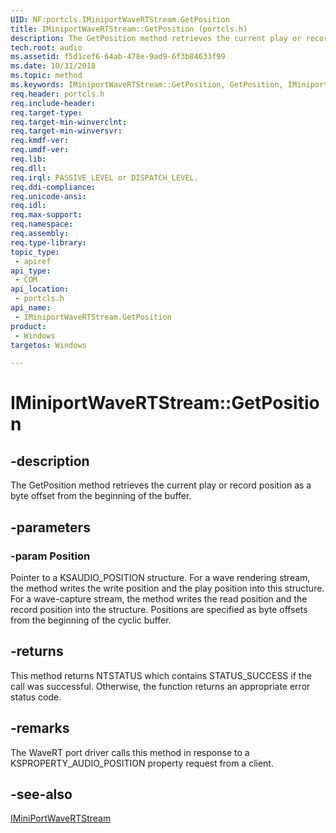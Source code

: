 ```yaml
---
UID: NF:portcls.IMiniportWaveRTStream.GetPosition
title: IMiniportWaveRTStream::GetPosition (portcls.h)
description: The GetPosition method retrieves the current play or record position as a byte offset from the beginning of the buffer.
tech.root: audio
ms.assetid: f5d1cef6-64ab-478e-9ad9-6f3b84633f99
ms.date: 10/31/2018
ms.topic: method
ms.keywords: IMiniportWaveRTStream::GetPosition, GetPosition, IMiniportWaveRTStream.GetPosition, IMiniportWaveRTStream::GetPosition, IMiniportWaveRTStream.GetPosition
req.header: portcls.h
req.include-header:
req.target-type:
req.target-min-winverclnt:
req.target-min-winversvr:
req.kmdf-ver:
req.umdf-ver:
req.lib:
req.dll:
req.irql: PASSIVE_LEVEL or DISPATCH_LEVEL.
req.ddi-compliance:
req.unicode-ansi:
req.idl:
req.max-support:
req.namespace:
req.assembly:
req.type-library: 
topic_type: 
 - apiref
api_type: 
 - COM
api_location: 
 - portcls.h
api_name: 
 - IMiniportWaveRTStream.GetPosition
product: 
 - Windows
targetos: Windows

---
```


# IMiniportWaveRTStream::GetPosition


## -description

The GetPosition method retrieves the current play or record position as a byte offset from the beginning of the buffer.

## -parameters

### -param Position
Pointer to a KSAUDIO_POSITION structure. For a wave rendering stream, the method writes the write position and the play position into this structure. For a wave-capture stream, the method writes the read position and the record position into the structure. Positions are specified as byte offsets from the beginning of the cyclic buffer.

## -returns
This method returns NTSTATUS which contains STATUS_SUCCESS if the call was successful. Otherwise, the function returns an appropriate error status code.

## -remarks

The WaveRT port driver calls this method in response to a KSPROPERTY_AUDIO_POSITION property request from a client.

## -see-also

[IMiniPortWaveRTStream](nn-portcls-iminiportwavertstream.md)
